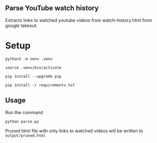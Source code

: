 ## Parse YouTube watch history

Extracts links to watched youtube videos from watch-history.html from google takeout.

# Setup

`python3 -m venv .venv`

`source .venv/bin/activate`

`pip install --upgrade pip`

`pip install -r requirements.txt`

## Usage

Run the command

`python parse.py`

Pruned html file with only links to watched videos will be written to `output/pruned.html`

